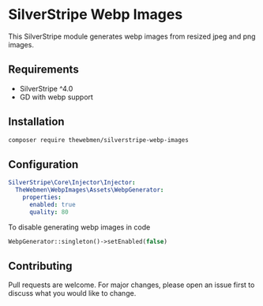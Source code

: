 # SilverStripe Webp Images
This SilverStripe module generates webp images from resized jpeg and png images.

## Requirements
* SilverStripe ^4.0
* GD with webp support

## Installation
```sh
composer require thewebmen/silverstripe-webp-images
```

## Configuration
```yml
SilverStripe\Core\Injector\Injector:
  TheWebmen\WebpImages\Assets\WebpGenerator:
    properties:
      enabled: true
      quality: 80
```
To disable generating webp images in code
```php
WebpGenerator::singleton()->setEnabled(false)
```

## Contributing
Pull requests are welcome. For major changes, please open an issue first to discuss what you would like to change.
